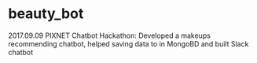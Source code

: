 # beauty_bot
2017.09.09 PIXNET Chatbot Hackathon: Developed a makeups recommending chatbot, helped saving data to in MongoBD and built Slack chatbot
